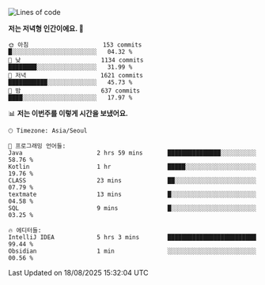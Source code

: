   <!--START_SECTION:waka-->
![Lines of code](https://img.shields.io/badge/%EC%A0%80%EB%8A%94%20%EC%97%AC%ED%83%9C%EA%B9%8C%EC%A7%80%20-1.9%20million%20%EC%A4%84%EC%9D%98%20%EC%BD%94%EB%93%9C%EB%A5%BC%20%EC%9E%91%EC%84%B1%ED%96%88%EC%96%B4%EC%9A%94.-blue)

**저는 저녁형 인간이에요. 🦉** 

```text
🌞 아침                     153 commits         █░░░░░░░░░░░░░░░░░░░░░░░░   04.32 % 
🌆 낮　                     1134 commits        ████████░░░░░░░░░░░░░░░░░   31.99 % 
🌃 저녁                     1621 commits        ███████████░░░░░░░░░░░░░░   45.73 % 
🌙 밤　                     637 commits         ████░░░░░░░░░░░░░░░░░░░░░   17.97 % 
```


📊 **저는 이번주를 이렇게 시간을 보냈어요.** 

```text
🕑︎ Timezone: Asia/Seoul

💬 프로그래밍 언어들: 
Java                     2 hrs 59 mins       ███████████████░░░░░░░░░░   58.76 % 
Kotlin                   1 hr                █████░░░░░░░░░░░░░░░░░░░░   19.76 % 
CLASS                    23 mins             ██░░░░░░░░░░░░░░░░░░░░░░░   07.79 % 
textmate                 13 mins             █░░░░░░░░░░░░░░░░░░░░░░░░   04.58 % 
SQL                      9 mins              █░░░░░░░░░░░░░░░░░░░░░░░░   03.25 % 

🔥 에디터들: 
IntelliJ IDEA            5 hrs 3 mins        █████████████████████████   99.44 % 
Obsidian                 1 min               ░░░░░░░░░░░░░░░░░░░░░░░░░   00.56 % 
```


 Last Updated on 18/08/2025 15:32:04 UTC
<!--END_SECTION:waka-->
